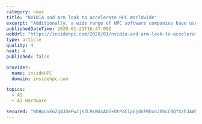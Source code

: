 ```yaml
---
category: news
title: "NVIDIA and Arm look to accelerate HPC Worldwide"
excerpt: "Additionally, a wide range of HPC software companies have used NVIDIA CUDA-X libraries to build GPU-enabled management and monitoring tools that run on Arm-based servers. There is a renaissance in high performance computing,” said NVIDIA CEO Jensen Huang. “Breakthroughs in machine learning and AI are redefining scientific methods and ..."
publishedDateTime: 2020-01-21T16:47:00Z
webUrl: "https://insidehpc.com/2020/01/nvidia-and-arm-look-to-accelerate-hpc-worldwide/"
type: article
quality: 4
heat: 4
published: false

provider:
  name: insideHPC
  domain: insidehpc.com

topics:
  - AI
  - AI Hardware

secured: "NhHpUvE6Zg4JDePwijsZL9sWAxAOZ+OtPoCIpGjdnFWhxnJhhcC0QfXzh3AWOCSuP4xkzsMmWyLEE43RMRqT48oWvPDOn2N+J7OCvIQMZJUXPY8puyIicWmYhHDyDuk28QE7tWoBzpRSNDDcM9jFSSJ4JlKYYZWJxlmicikR90I56pQUVexeN8qnkbIO6PjULDjKtVFawHxY0tiIjpymByFddx7LAAKsp/b0ISqZkD45ZDhIKlO+epVq/FyPvKxIh2H1NZlsIlx6ikcWKjM6X/mWBX/idAJ8nDY14qPIrO3bOaGIvUAOrT+dwLw/TBxqF8u6p2xTXYVrCOQW73km8/P5gKvGVRAXKMBJzvQl7SAr9HAk/Vso2QOhZYFlGzCI7u0duQNGIASJkLWf7T6/Tyl/aHQoVRb2z2W5cpnjcTXHnuPJEfpy0jmHZe3VcXv1BRXvC2d0tPzu2VWldvmOqQ==;zQCeWSckduyEtnB1IZFFGQ=="
---
```


